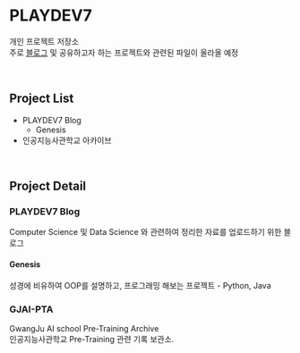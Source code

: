 # PLAYDEV7

개인 프로젝트 저장소  
주로 [블로그](https://playdev7.github.io) 및 공유하고자 하는 프로젝트와 관련된 파일이 올라올 예정  

<br>

## Project List
- PLAYDEV7 Blog
    - Genesis
- 인공지능사관학교 아카이브

<br>

## Project Detail

### PLAYDEV7 Blog
Computer Science 및 Data Science 와 관련하여 정리한 자료를 업로드하기 위한 블로그

#### Genesis
성경에 비유하여 OOP를 설명하고, 프로그래밍 해보는 프로젝트 - Python, Java

### GJAI-PTA
GwangJu AI school Pre-Training Archive  
인공지능사관학교 Pre-Training 관련 기록 보관소.